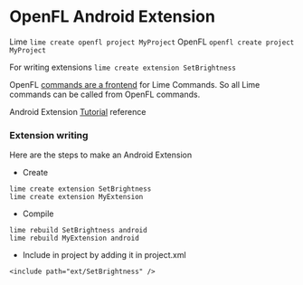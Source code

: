 OpenFL Android Extension
==========================

 Lime	 `lime create openfl project MyProject`
 OpenFL	 `openfl create project MyProject` 
 
 For writing extensions `lime create extension SetBrightness` 
 
OpenFL [commands are a frontend][1] for Lime Commands. So all Lime commands can be called from OpenFL commands.

Android Extension [Tutorial][2] reference

### Extension writing
 
 Here are the steps to make an Android Extension
 
 - Create
```
lime create extension SetBrightness
lime create extension MyExtension
```
 
 - Compile
```
lime rebuild SetBrightness android
lime rebuild MyExtension android
```
 
 - Include in project by adding it in project.xml
```
<include path="ext/SetBrightness" />
```







[1]: http://www.openfl.org/learn/docs/tools/
[2]: https://player03.com/2014/08/09/openfl-extensions/
 
